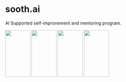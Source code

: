 # sooth.ai
AI Supported self-improvement and mentoring program.<br>

<img src="https://github.com/GulsahYorulmaz/sooth.ai/assets/73136888/16d2b511-3dd1-4526-a44e-b6c0d6a80a85.png" width="80" height="150">
<img src="https://github.com/GulsahYorulmaz/sooth.ai/assets/73136888/e501aa2f-928b-4d56-bc9f-dbd8dfac7255.png" width="80" height="150">
<img src="https://github.com/GulsahYorulmaz/sooth.ai/assets/73136888/2f39459b-0a35-442f-b0a2-679f3f71e9d9.png" width="80" height="150">
<img src="https://github.com/GulsahYorulmaz/sooth.ai/assets/73136888/635c7b41-525c-4ba9-ae36-d4ee0c52e656.png" width="80" height="150">
